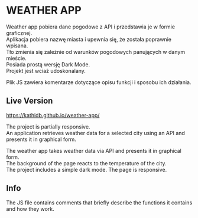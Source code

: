 # WEATHER APP

Weather app pobiera dane pogodowe z API i przedstawia je w formie graficznej. 
<br> Aplikacja pobiera nazwę miasta i upewnia się, że została poprawnie wpisana. 
<br> Tło zmienia się zależnie od warunków pogodowych panujących w danym mieście. 
<br> Posiada prostą wersję Dark Mode. 
<br> Projekt jest wciaż udoskonalany.

Plik JS zawiera komentarze dotyczące opisu funkcji i sposobu ich działania.

## Live Version

https://kathidb.github.io/weather-app/




The project is partially responsive.
<br>
An application retrieves weather data for a selected city using an API and presents it in graphical form.

The weather app takes weather data via API and presents it in graphical form.
<br>
The background of the page reacts to the temperature of the city.
<br>
The project includes a simple dark mode. The page is responsive.

## Info

The JS file contains comments that briefly describe the functions it contains and how they work.
